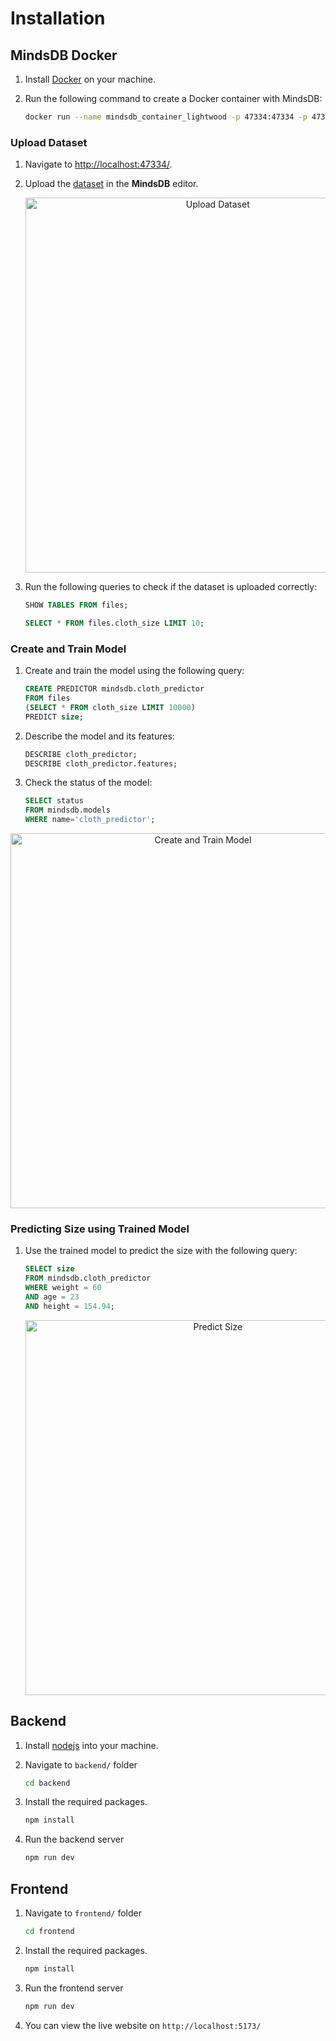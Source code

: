 # Installation

## MindsDB Docker

1. Install [Docker](https://www.docker.com/) on your machine.

2. Run the following command to create a Docker container with MindsDB:

   ```sh
   docker run --name mindsdb_container_lightwood -p 47334:47334 -p 47335:47335 mindsdb/mindsdb:lightwood
   ```

### Upload Dataset

1. Navigate to [http://localhost:47334/](http://localhost:47334/).

2. Upload the [dataset](./datasets/cloth_size.csv) in the **MindsDB** editor.

   <p align="center">
      <img src="https://github.com/user-attachments/assets/4d7777e6-76b6-44b9-889a-a595c8a28ec1" alt="Upload Dataset" width="600">
   </p>

3. Run the following queries to check if the dataset is uploaded correctly:

   ```sql
   SHOW TABLES FROM files;

   SELECT * FROM files.cloth_size LIMIT 10;
   ```

### Create and Train Model

1. Create and train the model using the following query:

   ```sql
   CREATE PREDICTOR mindsdb.cloth_predictor
   FROM files
   (SELECT * FROM cloth_size LIMIT 10000)
   PREDICT size;
   ```

2. Describe the model and its features:

   ```sql
   DESCRIBE cloth_predictor;
   DESCRIBE cloth_predictor.features;
   ```

3. Check the status of the model:

   ```sql
   SELECT status
   FROM mindsdb.models
   WHERE name='cloth_predictor';
   ```

<p align="center">
   <img src="https://github.com/user-attachments/assets/ffd6f553-d940-49d3-b4f8-11d616754efc" alt="Create and Train Model" width="600">
</p>

### Predicting Size using Trained Model

1. Use the trained model to predict the size with the following query:

   ```sql
   SELECT size
   FROM mindsdb.cloth_predictor
   WHERE weight = 60
   AND age = 23
   AND height = 154.94;
   ```

   <p align="center">
      <img src="https://github.com/user-attachments/assets/14f0b310-958e-4c4f-a81f-2f54cf3d3be2" alt="Predict Size" width="600">
   </p>

## Backend

1. Install [nodejs](https://nodejs.org/en) into your machine.

2. Navigate to `backend/` folder

   ```bash
   cd backend
   ```

3. Install the required packages.

   ```bash
   npm install
   ```

4. Run the backend server

   ```bash
   npm run dev
   ```

## Frontend

1. Navigate to `frontend/` folder

   ```bash
   cd frontend
   ```

2. Install the required packages.

   ```bash
   npm install
   ```

3. Run the frontend server

   ```bash
   npm run dev
   ```

4. You can view the live website on `http://localhost:5173/`
